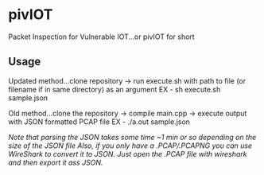 # pivIOT
Packet Inspection for Vulnerable IOT...or pivIOT for short

## Usage
Updated method...clone repository -> run execute.sh with path to file (or filename if in same directory) as an argument
EX - sh execute.sh sample.json

Old method...clone the repository -> compile main.cpp -> execute output with JSON formatted PCAP file
EX - ./a.out sample.json

*Note that parsing the JSON takes some time ~1 min or so depending on the size of the JSON file*
*Also, if you only have a .PCAP/.PCAPNG you can use WireShark to convert it to JSON. Just open the .PCAP file with wireshark and then export it ass JSON.*
